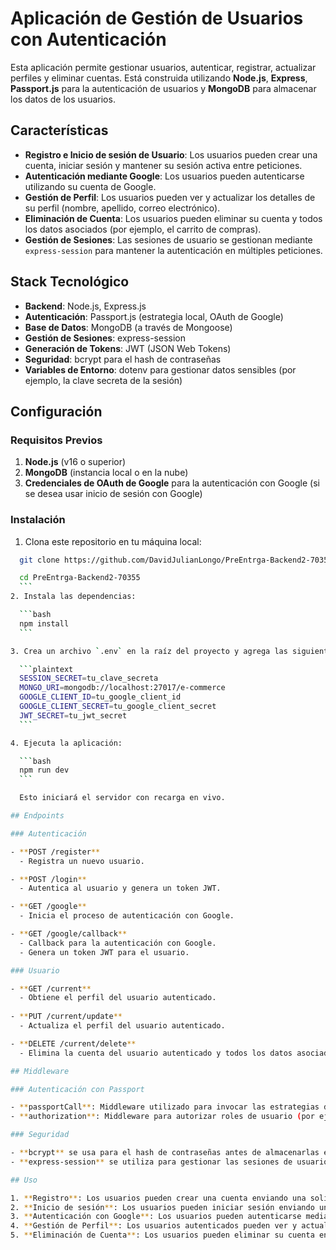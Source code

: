 # Aplicación de Gestión de Usuarios con Autenticación

Esta aplicación permite gestionar usuarios, autenticar, registrar, actualizar perfiles y eliminar cuentas. Está construida utilizando **Node.js**, **Express**, **Passport.js** para la autenticación de usuarios y **MongoDB** para almacenar los datos de los usuarios.

## Características

- **Registro e Inicio de sesión de Usuario**: Los usuarios pueden crear una cuenta, iniciar sesión y mantener su sesión activa entre peticiones.
- **Autenticación mediante Google**: Los usuarios pueden autenticarse utilizando su cuenta de Google.
- **Gestión de Perfil**: Los usuarios pueden ver y actualizar los detalles de su perfil (nombre, apellido, correo electrónico).
- **Eliminación de Cuenta**: Los usuarios pueden eliminar su cuenta y todos los datos asociados (por ejemplo, el carrito de compras).
- **Gestión de Sesiones**: Las sesiones de usuario se gestionan mediante `express-session` para mantener la autenticación en múltiples peticiones.

## Stack Tecnológico

- **Backend**: Node.js, Express.js
- **Autenticación**: Passport.js (estrategia local, OAuth de Google)
- **Base de Datos**: MongoDB (a través de Mongoose)
- **Gestión de Sesiones**: express-session
- **Generación de Tokens**: JWT (JSON Web Tokens)
- **Seguridad**: bcrypt para el hash de contraseñas
- **Variables de Entorno**: dotenv para gestionar datos sensibles (por ejemplo, la clave secreta de la sesión)

## Configuración

### Requisitos Previos

1. **Node.js** (v16 o superior)
2. **MongoDB** (instancia local o en la nube)
3. **Credenciales de OAuth de Google** para la autenticación con Google (si se desea usar inicio de sesión con Google)

### Instalación

1. Clona este repositorio en tu máquina local:

  ```bash
    git clone https://github.com/DavidJulianLongo/PreEntrga-Backend2-70355.git

    cd PreEntrga-Backend2-70355
    ```
2. Instala las dependencias:

    ```bash
    npm install
    ```

3. Crea un archivo `.env` en la raíz del proyecto y agrega las siguientes variables:

    ```plaintext
    SESSION_SECRET=tu_clave_secreta
    MONGO_URI=mongodb://localhost:27017/e-commerce
    GOOGLE_CLIENT_ID=tu_google_client_id
    GOOGLE_CLIENT_SECRET=tu_google_client_secret
    JWT_SECRET=tu_jwt_secret
    ```

4. Ejecuta la aplicación:

    ```bash
    npm run dev
    ```

    Esto iniciará el servidor con recarga en vivo.

## Endpoints

### Autenticación

- **POST /register**
    - Registra un nuevo usuario.

- **POST /login**
    - Autentica al usuario y genera un token JWT.

- **GET /google**
    - Inicia el proceso de autenticación con Google.

- **GET /google/callback**
    - Callback para la autenticación con Google.
    - Genera un token JWT para el usuario.

### Usuario

- **GET /current**
    - Obtiene el perfil del usuario autenticado.
   
- **PUT /current/update**
    - Actualiza el perfil del usuario autenticado.

- **DELETE /current/delete**
    - Elimina la cuenta del usuario autenticado y todos los datos asociados (como el carrito de compras).

## Middleware

### Autenticación con Passport

- **passportCall**: Middleware utilizado para invocar las estrategias de Passport como `local` para inicio de sesión o `google` para autenticación con Google.
- **authorization**: Middleware para autorizar roles de usuario (por ejemplo, verificando si el usuario está autorizado).

### Seguridad

- **bcrypt** se usa para el hash de contraseñas antes de almacenarlas en la base de datos.
- **express-session** se utiliza para gestionar las sesiones de usuario, manteniéndolos autenticados entre peticiones.

## Uso

1. **Registro**: Los usuarios pueden crear una cuenta enviando una solicitud POST a `/register` con su correo electrónico, contraseña y nombre.
2. **Inicio de sesión**: Los usuarios pueden iniciar sesión enviando una solicitud POST a `/login` con su correo electrónico y contraseña. Si es exitoso, recibirán un token JWT.
3. **Autenticación con Google**: Los usuarios pueden autenticarse mediante su cuenta de Google enviando una solicitud GET a `/google`. Se iniciará el flujo de autenticación de Google y, si es exitoso, el usuario recibirá un token JWT.
4. **Gestión de Perfil**: Los usuarios autenticados pueden ver y actualizar su perfil utilizando los endpoints `/current` y `/current/update`.
5. **Eliminación de Cuenta**: Los usuarios pueden eliminar su cuenta enviando una solicitud DELETE a `/current/delete`.







